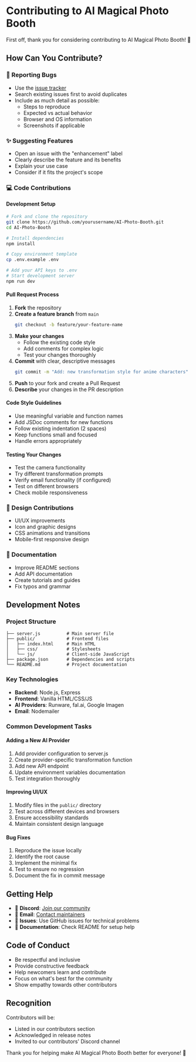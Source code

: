 # Contributing to AI Magical Photo Booth

First off, thank you for considering contributing to AI Magical Photo Booth! 🎉

## How Can You Contribute?

### 🐛 Reporting Bugs
- Use the [issue tracker](https://github.com/mounseflit/AI-Photo-Booth/issues)
- Search existing issues first to avoid duplicates
- Include as much detail as possible:
  - Steps to reproduce
  - Expected vs actual behavior
  - Browser and OS information
  - Screenshots if applicable

### ✨ Suggesting Features
- Open an issue with the "enhancement" label
- Clearly describe the feature and its benefits
- Explain your use case
- Consider if it fits the project's scope

### 💻 Code Contributions

#### Development Setup
```bash
# Fork and clone the repository
git clone https://github.com/yourusername/AI-Photo-Booth.git
cd AI-Photo-Booth

# Install dependencies
npm install

# Copy environment template
cp .env.example .env

# Add your API keys to .env
# Start development server
npm run dev
```

#### Pull Request Process
1. **Fork** the repository
2. **Create a feature branch** from `main`
   ```bash
   git checkout -b feature/your-feature-name
   ```
3. **Make your changes**
   - Follow the existing code style
   - Add comments for complex logic
   - Test your changes thoroughly
4. **Commit** with clear, descriptive messages
   ```bash
   git commit -m "Add: new transformation style for anime characters"
   ```
5. **Push** to your fork and create a Pull Request
6. **Describe** your changes in the PR description

#### Code Style Guidelines
- Use meaningful variable and function names
- Add JSDoc comments for new functions
- Follow existing indentation (2 spaces)
- Keep functions small and focused
- Handle errors appropriately

#### Testing Your Changes
- Test the camera functionality
- Try different transformation prompts
- Verify email functionality (if configured)
- Test on different browsers
- Check mobile responsiveness

### 🎨 Design Contributions
- UI/UX improvements
- Icon and graphic designs
- CSS animations and transitions
- Mobile-first responsive design

### 📖 Documentation
- Improve README sections
- Add API documentation
- Create tutorials and guides
- Fix typos and grammar

## Development Notes

### Project Structure
```
├── server.js          # Main server file
├── public/            # Frontend files
│   ├── index.html     # Main HTML
│   ├── css/           # Stylesheets
│   └── js/            # Client-side JavaScript
├── package.json       # Dependencies and scripts
└── README.md          # Project documentation
```

### Key Technologies
- **Backend**: Node.js, Express
- **Frontend**: Vanilla HTML/CSS/JS
- **AI Providers**: Runware, fal.ai, Google Imagen
- **Email**: Nodemailer

### Common Development Tasks

#### Adding a New AI Provider
1. Add provider configuration to server.js
2. Create provider-specific transformation function
3. Add new API endpoint
4. Update environment variables documentation
5. Test integration thoroughly

#### Improving UI/UX
1. Modify files in the `public/` directory
2. Test across different devices and browsers
3. Ensure accessibility standards
4. Maintain consistent design language

#### Bug Fixes
1. Reproduce the issue locally
2. Identify the root cause
3. Implement the minimal fix
4. Test to ensure no regression
5. Document the fix in commit message

## Getting Help

- 💬 **Discord**: [Join our community](https://discord.gg/example)
- 📧 **Email**: [Contact maintainers](mailto:support@example.com)
- 🐛 **Issues**: Use GitHub issues for technical problems
- 📖 **Documentation**: Check README for setup help

## Code of Conduct

- Be respectful and inclusive
- Provide constructive feedback
- Help newcomers learn and contribute
- Focus on what's best for the community
- Show empathy towards other contributors

## Recognition

Contributors will be:
- Listed in our contributors section
- Acknowledged in release notes
- Invited to our contributors' Discord channel

Thank you for helping make AI Magical Photo Booth better for everyone! 🚀